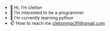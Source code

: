 - 👋 Hi, I’m cleiton
- 👀 I’m interested to be a programmer
- 🌱 I’m currently learning python
- 📫 How to reach me cleitonmpc91@gmail.com

<!---
Setyns/Setyns is a ✨ special ✨ repository because its `README.md` (this file) appears on your GitHub profile.
You can click the Preview link to take a look at your changes.
--->
